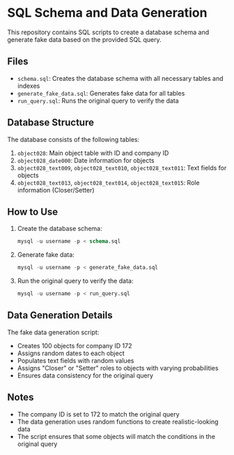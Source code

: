 # SQL Schema and Data Generation

This repository contains SQL scripts to create a database schema and generate fake data based on the provided SQL query.

## Files

- `schema.sql`: Creates the database schema with all necessary tables and indexes
- `generate_fake_data.sql`: Generates fake data for all tables
- `run_query.sql`: Runs the original query to verify the data

## Database Structure

The database consists of the following tables:

1. `object028`: Main object table with ID and company ID
2. `object028_date000`: Date information for objects
3. `object028_text009`, `object028_text010`, `object028_text011`: Text fields for objects
4. `object028_text013`, `object028_text014`, `object028_text015`: Role information (Closer/Setter)

## How to Use

1. Create the database schema:

   ```sql
   mysql -u username -p < schema.sql
   ```

2. Generate fake data:

   ```sql
   mysql -u username -p < generate_fake_data.sql
   ```

3. Run the original query to verify the data:

   ```sql
   mysql -u username -p < run_query.sql
   ```

## Data Generation Details

The fake data generation script:

- Creates 100 objects for company ID 172
- Assigns random dates to each object
- Populates text fields with random values
- Assigns "Closer" or "Setter" roles to objects with varying probabilities
- Ensures data consistency for the original query

## Notes

- The company ID is set to 172 to match the original query
- The data generation uses random functions to create realistic-looking data
- The script ensures that some objects will match the conditions in the original query
